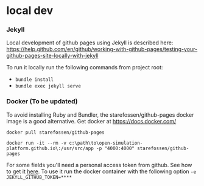 # local dev

### Jekyll
Local development of github pages using Jekyll is described here: https://help.github.com/en/github/working-with-github-pages/testing-your-github-pages-site-locally-with-jekyll

To run it locally run the following commands from project root:

- `bundle install`
- `bundle exec jekyll serve`


### Docker (To be updated)
To avoid installing Ruby and Bundler, the starefossen/github-pages docker image is a good alternative.
Get docker at https://docs.docker.com/

`docker pull starefossen/github-pages`

`docker run -it --rm -v c:\path\to\open-simulation-platform.github.io\:/usr/src/app -p "4000:4000" starefossen/github-pages`

For some fields you'll need a personal access token from github. See how to get it [here](
https://github.com/jekyll/github-metadata/blob/master/docs/authentication.md).
To use it run the docker container with the following option `-e JEKYLL_GITHUB_TOKEN=****`
